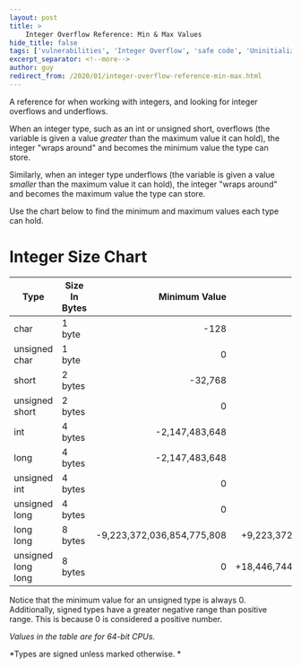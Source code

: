 ```yaml
---
layout: post
title: >
    Integer Overflow Reference: Min & Max Values
hide_title: false
tags: ['vulnerabilities', 'Integer Overflow', 'safe code', 'Uninitialized Memory Vulnerability']
excerpt_separator: <!--more-->
author: guy
redirect_from: /2020/01/integer-overflow-reference-min-max.html
---
```


A reference for when working with integers, and looking for integer overflows and underflows.
<!--more-->

When an integer type, such as an int or unsigned short, overflows \(the variable is given a value *greater* than the maximum value it can hold\), the integer "wraps around" and becomes the minimum value the type can store.

Similarly, when an integer type underflows \(the variable is given a value *smaller* than the maximum value it can hold\), the integer "wraps around" and becomes the maximum value the type can store.

Use the chart below to find the minimum and maximum values each type can hold.
# Integer Size Chart

| Type               | Size In Bytes |              Minimum Value |               Maximum Value |
|--------------------|---------------|---------------------------:|----------------------------:|
| char               | 1 byte        |                       -128 |                        +127 |
| unsigned char      | 1 byte        |                          0 |                        +255 |
| short              | 2 bytes       |                    -32,768 |                     +32,767 |
| unsigned short     | 2 bytes       |                          0 |                     +65,535 |
| int                | 4 bytes       |             -2,147,483,648 |              +2,147,483,647 |
| long               | 4 bytes       |             -2,147,483,648 |              +2,147,483,647 |
| unsigned int       | 4 bytes       |                          0 |              +4,294,967,295 |
| unsigned long      | 4 bytes       |                          0 |              +4,294,967,295 |
| long long          | 8 bytes       | -9,223,372,036,854,775,808 |  +9,223,372,036,854,775,807 |
| unsigned long long | 8 bytes       |                          0 | +18,446,744,073,709,551,615 |

Notice that the minimum value for an unsigned type is always 0. Additionally, signed types have a greater negative range than positive range. This is because 0 is considered a positive number.

*Values in the table are for 64\-bit CPUs.*

*Types are signed unless marked otherwise. *
